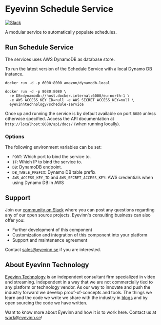 # Eyevinn Schedule Service

[![Slack](http://slack.streamingtech.se/badge.svg)](http://slack.streamingtech.se)

A modular service to automatically populate schedules.

## Run Schedule Service

The services uses AWS DynamoDB as database store.

To run the latest version of the Schedule Service with a local Dynamo DB instance.

```
docker run -d -p 6000:8000 amazon/dynamodb-local
```

```
docker run -d -p 8080:8080 \
  -e DB=dynamodb://host.docker.internal:6000/eu-north-1 \
  -e AWS_ACCESS_KEY_ID=null -e AWS_SECRET_ACCESS_KEY=null \
  eyevinntechnology/schedule-service
```

Once up and running the service is by default available on port `8080` unless otherwise specified. Access the API documentation at `http://localhost:8080/api/docs/` (when running locally).

### Options

The following environment variables can be set:

- `PORT`: Which port to bind the service to.
- `IF`: Which IP to bind the service to.
- `DB`: DynamoDB endpoint.
- `DB_TABLE_PREFIX`: Dynamo DB table prefix.
- `AWS_ACCESS_KEY_ID` and `AWS_SECRET_ACCESS_KEY`: AWS credentials when using Dynamo DB in AWS

## Support

Join our [community on Slack](http://slack.streamingtech.se) where you can post any questions regarding any of our open source projects. Eyevinn's consulting business can also offer you:

- Further development of this component
- Customization and integration of this component into your platform
- Support and maintenance agreement

Contact [sales@eyevinn.se](mailto:sales@eyevinn.se) if you are interested.

## About Eyevinn Technology

[Eyevinn Technology](https://www.eyevinntechnology.se) is an independent consultant firm specialized in video and streaming. Independent in a way that we are not commercially tied to any platform or technology vendor. As our way to innovate and push the industry forward we develop proof-of-concepts and tools. The things we learn and the code we write we share with the industry in [blogs](https://dev.to/video) and by open sourcing the code we have written.

Want to know more about Eyevinn and how it is to work here. Contact us at work@eyevinn.se!